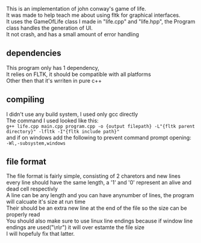 This is an implementation of john conway's game of life.  
It was made to help teach me about using fltk for graphical interfaces.  
It uses the GameOfLife class I made in "life.cpp" and "life.hpp", the Program class handles the generation of UI.  
It not crash, and has a small amount of error handling  

## dependencies
This program only has 1 dependency,  
It relies on FLTK, it should be compatible with all platforms  
Other then that it's wrriten in pure c++  

## compiling
I didn't use any build system, I used only gcc directly  
The command I used looked like this:  
` g++ life.cpp main.cpp program.cpp -o {output filepath} -L"{fltk parent directory}" -lfltk -I"{fltk include path}"  `  
and if on windows add the following to prevent command prompt opening:  
` -Wl,-subsystem,windows  `


## file format
The file format is fairly simple, consisting of 2 charetors and new lines  
every line should have the same length, a '1' and '0' represent an alive and dead cell respectivly  
A line can be any length and you can have anynumber of lines, the program will calcuate it's size at run time  
Their should be an extra new line at the end of the file so the size can be properly read  
You should also make sure to use linux line endings because if window line endings are used("\n\r") it will over estamte the file size  
I will hopefuly fix that latter.  